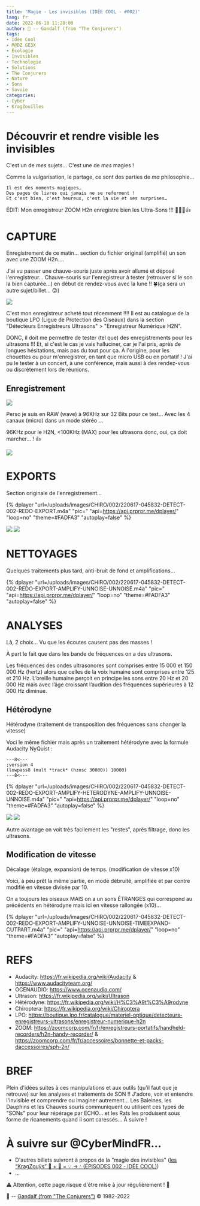 ```yaml
---
title: 'Magie - Les invisibles (IDÉE COOL - #002)'
lang: fr
date: 2022-06-18 11:28:00
author: 🧙 -- Gandalf (from "The Conjurers")
tags:
- Idée Cool
- M@DZ GE3X
- Écologie
- Invisibles
- Technologie
- Solutions
- The Conjurers
- Nature
- Sons
- Savoie
categories:
- Cyber
- KragZouïlles
---
```


# Découvrir et rendre visible les invisibles

C'est un de *mes* sujets…
C'est une de *mes* magies !

Comme la vulgarisation, le partage, ce sont des parties de *ma* philosophie…

	Il est des moments magiques…
	Des pages de livres qui jamais ne se referment !
	Et c'est bien, c'est heureux, c'est la vie et ses surprises…

<!-- more -->

ÉDIT:
	Mon enregistreur ZOOM H2n enregistre bien les Ultra-Sons !!! 💪🧙‍♂️👍

# CAPTURE

Enregistrement de ce matin… section du fichier original (amplifié) un son avec une ZOOM H2n….

J'ai vu passer une chauve-souris juste après avoir allumé et déposé l'enregistreur…
	Chauve-souris sur l'enregistreur à tester (retrouver si le son la bien capturée…)
	en début de rendez-vous avec la lune !! 🍀(ça sera un autre sujet/billet… 😜)

<img src="/uploads/images/CHIRO/002/signal-2022-06-11-195640_001.png" heigth="300px">

C'est mon enregistreur acheté tout récemment !!!!
Il est au catalogue de la boutique LPO (Ligue de Protection des Oiseaux) dans la section "Détecteurs Enregistreurs Ultrasons" > "Enregistreur Numérique H2N".

DONC, il doit me permettre de tester (tel que) des enregistrements pour les ultrasons !!!
Et, si c'est le cas je vais halluciner, car je l'ai pris, après de longues hésitations, mais pas du tout pour ça.
À l'origine, pour les chouettes ou pour m'enregistrer, en tant que micro USB ou en portatif !
J'ai pu le tester à un concert, à une conférence, mais aussi à des rendez-vous ou discrètement lors de réunions.

## Enregistrement

<img src="/uploads/images/CHIRO/002/H2n_frontBack_softshadow.png" heigth="300px">

Perso je suis en RAW (wave) à 96KHz sur 32 Bits pour ce test…
Avec les 4 canaux (micro) dans un mode stéréo …

96KHz pour le H2N, <100KHz (MAX) pour les ultrasons donc, oui, ça doit marcher… ! 👍

<img src="/uploads/images/CHIRO/002/SurroundSoundPattern_2.jpg" heigth="300px">

# EXPORTS

Section originale de l'enregistrement…

{% dplayer "url=/uploads/images/CHIRO/002/220617-045832-DETECT-002-REDO-EXPORT.m4a" "pic="  "api=https://api.prprpr.me/dplayer/" "loop=no" "theme=#FADFA3" "autoplay=false" %}

<img src="/uploads/images/CHIRO/002/signal-2022-06-17-133855_001.png" heigth="300px">
<img src="/uploads/images/CHIRO/002/signal-2022-06-17-133855_002.jpeg" heigth="300px">

# NETTOYAGES

Quelques traitements plus tard, anti-bruit de fond et amplifications…

{% dplayer "url=/uploads/images/CHIRO/002/220617-045832-DETECT-002-REDO-EXPORT-AMPLIFY-UNNOISE-UNNOISE.m4a" "pic="  "api=https://api.prprpr.me/dplayer/" "loop=no" "theme=#FADFA3" "autoplay=false" %}

# ANALYSES

Là, 2 choix…
 Vu que les écoutes causent pas des masses !

À part le fait que dans les bande de fréquences on a des ultrasons.

Les fréquences des ondes ultrasonores sont comprises entre 15 000 et 150 000 Hz (hertz) alors que celles de la voix humaine sont comprises entre 125 et 210 Hz.
L’oreille humaine perçoit en principe les sons entre 20 Hz et 20 000 Hz mais avec l’âge croissant l’audition des fréquences supérieures à 12 000 Hz diminue. 

## Hétérodyne

Hétérodyne (traitement de transposition des 
fréquences sans changer la vitesse) 

Voci le même fichier mais après un traitement hétérodyne avec la formule Audacity NyQuist :

```
---8<---
;version 4
(lowpass8 (mult *track* (hzosc 30000)) 10000)
---8<---
```
{% dplayer "url=/uploads/images/CHIRO/002/220617-045832-DETECT-002-REDO-EXPORT-AMPLIFY-HETERODYNE-AMPLIFY-UNNOISE-UNNOISE.m4a" "pic="  "api=https://api.prprpr.me/dplayer/" "loop=no" "theme=#FADFA3" "autoplay=false" %}

<img src="/uploads/images/CHIRO/002/signal-2022-06-17-134222_001.png" heigth="300px">
<img src="/uploads/images/CHIRO/002/signal-2022-06-17-134222_002.jpeg" heigth="300px">

Autre avantage on voit très facilement les "restes", après filtrage, donc les ultrasons.

## Modification de vitesse

Décalage (étalage, expansion) de temps. (modification de vitesse x10)

Voici, à peu prêt la même partie, en mode débruité, amplifiée et par contre modifié en vitesse  divisée par 10.

On a toujours les oiseaux MAIS on a un sons ÉTRANGES qui correspond au précédents en hétérodyne mais ici en vitesse rallongée (x10)…

{% dplayer "url=/uploads/images/CHIRO/002/220617-045832-DETECT-002-REDO-EXPORT-AMPLIFY-UNNOISE-UNNOISE-TIMEEXPAND-CUTPART.m4a" "pic="  "api=https://api.prprpr.me/dplayer/" "loop=no" "theme=#FADFA3" "autoplay=false" %}

# REFS
- Audacity: https://fr.wikipedia.org/wiki/Audacity & https://www.audacityteam.org/
- OCENAUDIO: https://www.ocenaudio.com/
- Ultrason: https://fr.wikipedia.org/wiki/Ultrason
- Hétérodyne: https://fr.wikipedia.org/wiki/H%C3%A9t%C3%A9rodyne
- Chiroptera: https://fr.wikipedia.org/wiki/Chiroptera
- LPO: https://boutique.lpo.fr/catalogue/materiel-optique/detecteurs-enregistreurs-ultrasons/enregistreur-numerique-h2n
- ZOOM: https://zoomcorp.com/fr/fr/enregistreurs-portatifs/handheld-recorders/h2n-handy-recorder/ & https://zoomcorp.com/fr/fr/accessoires/bonnette-et-packs-daccessoires/sph-2n/

# BREF

Plein d'idées suites à ces manipulations et aux outils (qu'il faut que je retrouve) sur les analyses et traitements de SON !! 
J'adore, voir et entendre l'invisible et comprendre ou imaginer autrement…
Les Baleines, les Dauphins et les Chauves souris communiquent ou utilisent ces types de "SONs" pour leur répérage par ECHO… et les Rats les produisent sous forme de ricanements quand il sont caressés… 
À suivre !

# À suivre sur @CyberMindFR… #

- D'autres billets suivront à propos de la "magie des invisibles" ([les “KragZouÿs” 🤖 + 🎲 = 💡 -> 💧 (ÉPISODES 002 - IDÉE COOL)](https://cybermind.fr/tags/Idee-Cool/))
- …

⚠️ Attention, cette page risque d'être mise à jour régulièrement ! 👀

🧙 -- [Gandalf (from "The Conjurers")](mailto:Gandalf@Gk2.NET?subject=The%20Conjurers%20%3F) ©️ 1982-2022
